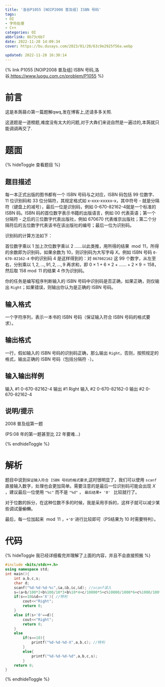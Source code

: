 ```yaml
---
title: '洛谷P1055 [NOIP2008 普及组] ISBN 号码'
tags: 
- OI
- 字符处理
- C++
categories: OI
abbrlink: 8b73c6b7
date: 2022-11-28 14:09:34
cover: https://bu.dusays.com/2023/01/20/63c9e2925f56a.webp

updated: 2022-11-28 16:30:14
---
```

{% link P1055 [NOIP2008 普及组] ISBN 号码,洛谷,https://www.luogu.com.cn/problem/P1055 %}

# 前言
这是本蒟蒻の第一篇题解qwq,发在博客上,还请多多关照.

这道题是一道橙题,难度没有太大的问题,对于大犇们来说自然是一遍过的,本蒟就只能调调再交了.

# 题面

{% hideToggle 查看题目 %}

## 题目描述
每一本正式出版的图书都有一个 ISBN 号码与之对应，ISBN 码包括 99 位数字、11 位识别码和 33 位分隔符，其规定格式如 x-xxx-xxxxx-x，其中符号 - 就是分隔符（键盘上的减号），最后一位是识别码，例如 0-670-82162-4就是一个标准的 ISBN 码。ISBN 码的首位数字表示书籍的出版语言，例如 00 代表英语；第一个分隔符 - 之后的三位数字代表出版社，例如 670670 代表维京出版社；第二个分隔符后的五位数字代表该书在该出版社的编号；最后一位为识别码。

识别码的计算方法如下：

首位数字乘以 $1$ 加上次位数字乘以 $2$ ……以此类推，用所得的结果 $\bmod 11$，所得的余数即为识别码，如果余数为 $10$，则识别码为大写字母 $X$。例如 ISBN 号码 `0-670-82162-4` 中的识别码 $4$ 是这样得到的：对 `067082162` 这 99 个数字，从左至右，分别乘以 $1,2,\dots,91,2,…,9$ 再求和，即 $0\times 1+6\times 2+……+2\times 9=158$，然后取 $158 \bmod 11$ 的结果 $4$ 作为识别码。

你的任务是编写程序判断输入的 ISBN 号码中识别码是否正确，如果正确，则仅输出 `Right`；如果错误，则输出你认为是正确的 ISBN 号码。

## 输入格式
一个字符序列，表示一本书的 ISBN 号码（保证输入符合 ISBN 号码的格式要求）。

## 输出格式
一行，假如输入的 ISBN 号码的识别码正确，那么输出 `Right`，否则，按照规定的格式，输出正确的 ISBN 号码（包括分隔符 `-`）。

## 输入输出样例
输入 #1
0-670-82162-4
输出 #1
Right
输入 #2
0-670-82162-0
输出 #2
0-670-82162-4

## 说明/提示
2008 普及组第一题

(PS:08 年的第一题甚至比 22 年要难...)

{% endhideToggle %}

# 解析

题目中说到`保证输入符合 ISBN 号码的格式要求`,这时很明显了，我们可以使用 `scanf` 直接输入数字，处理也会更加简单。需要注意的是最后一位识别码可能会出现 $X$ ，建议最后一位使用 `"%c"` 而不是 `"%d"` ， `最后结果+ '0' ` 比较就行了。

对于位数的拆分，在这种位数不多的时候，我是采用手拆的，这样子就可以减少某些调试量~~偷懒~~。

最后，每一位加起来 $\bmod 11$ ，`+'0'`进行比较即可（PS结果为 $10$ 时需要特判）。

# 代码

{% hideToggle 我已经详细看完并理解了上面的内容，并且不会直接照搬 %}
```cpp
#include <bits/stdc++.h>
using namespace std;
int main(){
	int a,b,c,s;
	char d;
	scanf("%d-%d-%d-%c",&a,&b,&c,&d); //scanf读入
	s=(a+b/100*2+b%100/10*3+b%10*4+c/10000*5+c%10000/1000*6+c%1000/100*7+c%100/10*8+c%10*9)%11; //拆位相加
	if(s==10&&d=='X'){ //特判
		cout<<"Right";
		return 0;
	}
    else if(s+'0'==d){
		cout<<"Right";
		return 0;
	}
    else
        if(s==10){
            printf("%d-%d-%d-X",a,b,c); //特判
        }
        else{
            printf("%d-%d-%d-%d",a,b,c,s);
        }
	return 0;
}
```
{% endhideToggle %}